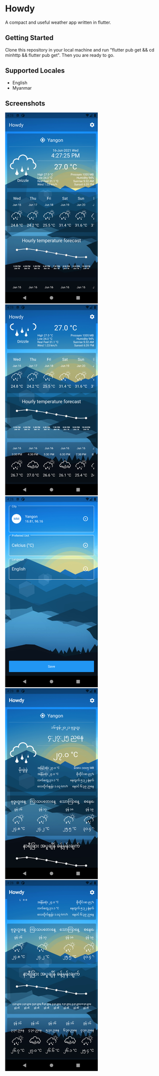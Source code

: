 # Howdy

A compact and useful weather app written in flutter.

## Getting Started

Clone this repository in your local machine and run "flutter pub get && cd minhttp && flutter pub get". Then you are ready to go.

## Supported Locales

* English
* Myanmar

## Screenshots

<img src="./flutter_01.png" width="300"> <img src="./flutter_02.png" width="300"> <img src="./flutter_03.png" width="300"> <img src="./flutter_04.png" width="300"> <img src="./flutter_05.png" width="300">
